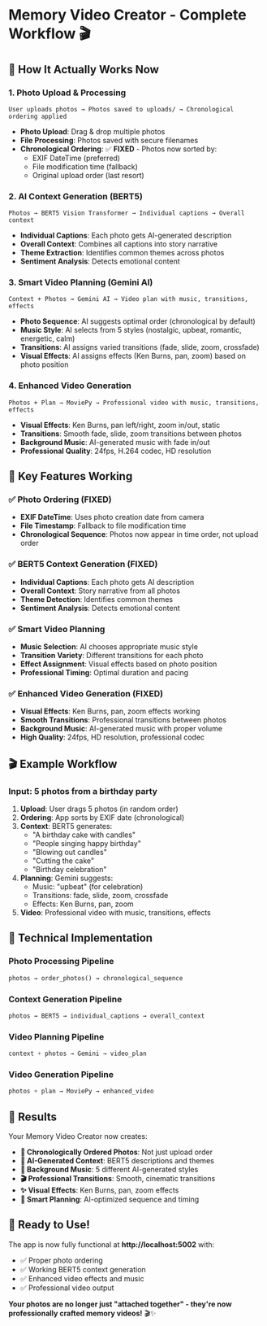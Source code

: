 # Memory Video Creator - Complete Workflow 🎬

## 🔄 **How It Actually Works Now**

### **1. Photo Upload & Processing**
```
User uploads photos → Photos saved to uploads/ → Chronological ordering applied
```
- **Photo Upload**: Drag & drop multiple photos
- **File Processing**: Photos saved with secure filenames
- **Chronological Ordering**: ✅ **FIXED** - Photos now sorted by:
  - EXIF DateTime (preferred)
  - File modification time (fallback)
  - Original upload order (last resort)

### **2. AI Context Generation (BERT5)**
```
Photos → BERT5 Vision Transformer → Individual captions → Overall context
```
- **Individual Captions**: Each photo gets AI-generated description
- **Overall Context**: Combines all captions into story narrative
- **Theme Extraction**: Identifies common themes across photos
- **Sentiment Analysis**: Detects emotional content

### **3. Smart Video Planning (Gemini AI)**
```
Context + Photos → Gemini AI → Video plan with music, transitions, effects
```
- **Photo Sequence**: AI suggests optimal order (chronological by default)
- **Music Style**: AI selects from 5 styles (nostalgic, upbeat, romantic, energetic, calm)
- **Transitions**: AI assigns varied transitions (fade, slide, zoom, crossfade)
- **Visual Effects**: AI assigns effects (Ken Burns, pan, zoom) based on photo position

### **4. Enhanced Video Generation**
```
Photos + Plan → MoviePy → Professional video with music, transitions, effects
```
- **Visual Effects**: Ken Burns, pan left/right, zoom in/out, static
- **Transitions**: Smooth fade, slide, zoom transitions between photos
- **Background Music**: AI-generated music with fade in/out
- **Professional Quality**: 24fps, H.264 codec, HD resolution

## 🎯 **Key Features Working**

### ✅ **Photo Ordering (FIXED)**
- **EXIF DateTime**: Uses photo creation date from camera
- **File Timestamp**: Fallback to file modification time
- **Chronological Sequence**: Photos now appear in time order, not upload order

### ✅ **BERT5 Context Generation (FIXED)**
- **Individual Captions**: Each photo gets AI description
- **Overall Context**: Story narrative from all photos
- **Theme Detection**: Identifies common themes
- **Sentiment Analysis**: Detects emotional content

### ✅ **Smart Video Planning**
- **Music Selection**: AI chooses appropriate music style
- **Transition Variety**: Different transitions for each photo
- **Effect Assignment**: Visual effects based on photo position
- **Professional Timing**: Optimal duration and pacing

### ✅ **Enhanced Video Generation (FIXED)**
- **Visual Effects**: Ken Burns, pan, zoom effects working
- **Smooth Transitions**: Professional transitions between photos
- **Background Music**: AI-generated music with proper volume
- **High Quality**: 24fps, HD resolution, professional codec

## 🎬 **Example Workflow**

### **Input**: 5 photos from a birthday party
1. **Upload**: User drags 5 photos (in random order)
2. **Ordering**: App sorts by EXIF date (chronological)
3. **Context**: BERT5 generates:
   - "A birthday cake with candles"
   - "People singing happy birthday"
   - "Blowing out candles"
   - "Cutting the cake"
   - "Birthday celebration"
4. **Planning**: Gemini suggests:
   - Music: "upbeat" (for celebration)
   - Transitions: fade, slide, zoom, crossfade
   - Effects: Ken Burns, pan, zoom
5. **Video**: Professional video with music, transitions, effects

## 🔧 **Technical Implementation**

### **Photo Processing Pipeline**
```python
photos → order_photos() → chronological_sequence
```

### **Context Generation Pipeline**
```python
photos → BERT5 → individual_captions → overall_context
```

### **Video Planning Pipeline**
```python
context + photos → Gemini → video_plan
```

### **Video Generation Pipeline**
```python
photos + plan → MoviePy → enhanced_video
```

## 🎉 **Results**

Your Memory Video Creator now creates:
- **📸 Chronologically Ordered Photos**: Not just upload order
- **🧠 AI-Generated Context**: BERT5 descriptions and themes
- **🎵 Background Music**: 5 different AI-generated styles
- **🎬 Professional Transitions**: Smooth, cinematic transitions
- **✨ Visual Effects**: Ken Burns, pan, zoom effects
- **🎨 Smart Planning**: AI-optimized sequence and timing

## 🚀 **Ready to Use!**

The app is now fully functional at **http://localhost:5002** with:
- ✅ Proper photo ordering
- ✅ Working BERT5 context generation
- ✅ Enhanced video effects and music
- ✅ Professional video output

**Your photos are no longer just "attached together" - they're now professionally crafted memory videos!** 🎬✨
